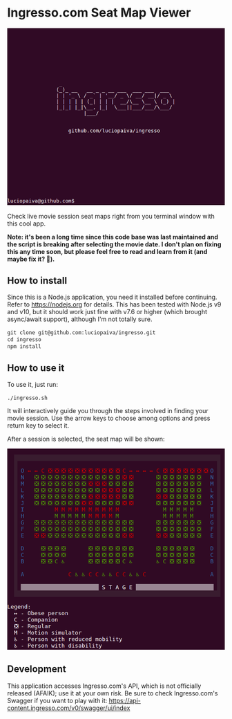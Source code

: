 # Ingresso.com Seat Map Viewer

![Screenshot](https://raw.githubusercontent.com/luciopaiva/ingresso/master/assets/ingresso.gif)

Check live movie session seat maps right from you terminal window with this cool app.

**Note: it's been a long time since this code base was last maintained and the script is breaking after selecting the movie date. I don't plan on fixing this any time soon, but please feel free to read and learn from it (and maybe fix it? :tongue:).**

## How to install

Since this is a Node.js application, you need it installed before continuing. Refer to https://nodejs.org for details. This has been tested with Node.js v9 and v10, but it should work just fine with v7.6 or higher (which brought async/await support), although I'm not totally sure.

    git clone git@github.com:luciopaiva/ingresso.git
    cd ingresso
    npm install

## How to use it

To use it, just run:

    ./ingresso.sh

It will interactively guide you through the steps involved in finding your movie session. Use the arrow keys to choose among options and press return key to select it.

After a session is selected, the seat map will be shown:

![Screenshot](https://raw.githubusercontent.com/luciopaiva/ingresso/master/assets/ingresso.png)

## Development

This application accesses Ingresso.com's API, which is not officially released (AFAIK); use it at your own risk. Be sure to check Ingresso.com's Swagger if you want to play with it: https://api-content.ingresso.com/v0/swagger/ui/index
